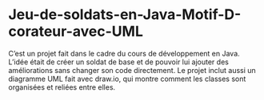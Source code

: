 # Jeu-de-soldats-en-Java-Motif-D-corateur-avec-UML
C’est un projet fait dans le cadre du cours de développement en Java. L’idée était de créer un soldat de base et de pouvoir lui ajouter des améliorations sans changer son code directement. Le projet inclut aussi un diagramme UML fait avec draw.io, qui montre comment les classes sont organisées et reliées entre elles.
